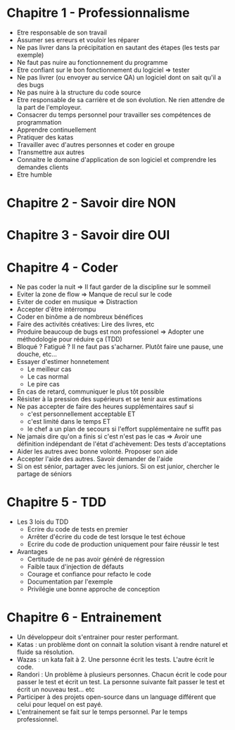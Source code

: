 # Chapitre 1 - Professionnalisme

- Etre responsable de son travail
- Assumer ses erreurs et vouloir les réparer
- Ne pas livrer dans la précipitation en sautant des étapes (les tests par exemple)
- Ne faut pas nuire au fonctionnement du programme
- Etre confiant sur le bon fonctionnement du logiciel => tester
- Ne pas livrer (ou envoyer au service QA) un logiciel dont on sait qu'il a des bugs
- Ne pas nuire à la structure du code source
- Etre responsable de sa carrière et de son évolution. Ne rien attendre de la part de l'employeur.
- Consacrer du temps personnel pour travailler ses compétences de programmation
- Apprendre continuellement
- Pratiquer des katas
- Travailler avec d'autres personnes et coder en groupe
- Transmettre aux autres
- Connaitre le domaine d'application de son logiciel et comprendre les demandes clients
- Etre humble

# Chapitre 2 - Savoir dire NON
# Chapitre 3 - Savoir dire OUI
# Chapitre 4 - Coder

- Ne pas coder la nuit => Il faut garder de la discipline sur le sommeil
- Eviter la zone de flow => Manque de recul sur le code
- Eviter de coder en musique => Distraction
- Accepter d'être intérrompu
- Coder en binôme a de nombreux bénéfices
- Faire des activités créatives: Lire des livres, etc
- Produire beaucoup de bugs est non professionel => Adopter une méthodologie pour réduire ça (TDD)
- Bloqué ? Fatigué ? Il ne faut pas s'acharner. Plutôt faire une pause, une douche, etc...
- Essayer d'estimer honnetement
  - Le meilleur cas
  - Le cas normal
  - Le pire cas
- En cas de retard, communiquer le plus tôt possible
- Résister à la pression des supérieurs et se tenir aux estimations
- Ne pas accepter de faire des heures supplémentaires sauf si
  - c'est personnellement acceptable ET
  - c'est limité dans le temps ET
  - le chef a un plan de secours si l'effort supplémentaire ne suffit pas
- Ne jamais dire qu'on a finis si c'est n'est pas le cas => Avoir une définition indépendant de l'état d'achèvement: Des tests d'acceptations
- Aider les autres avec bonne volonté. Proposer son aide
- Accepter l'aide des autres. Savoir demander de l'aide
- Si on est sénior, partager avec les juniors. Si on est junior, chercher le partage de séniors

# Chapitre 5 - TDD

- Les 3 lois du TDD
  - Ecrire du code de tests en premier
  - Arrêter d'écrire du code de test lorsque le test échoue
  - Ecrire du code de production uniquement pour faire réussir le test
- Avantages
  - Certitude de ne pas avoir généré de régression
  - Faible taux d'injection de défauts
  - Courage et confiance pour refacto le code
  - Documentation par l'exemple
  - Privilégie une bonne approche de conception
 
# Chapitre 6 - Entrainement

- Un développeur doit s'entrainer pour rester performant.
- Katas : un problème dont on connait la solution visant à rendre naturel et fluide sa résolution.
- Wazas : un kata fait à 2. Une personne écrit les tests. L'autre écrit le code.
- Randori : Un problème à plusieurs personnes. Chacun écrit le code pour passer le test et écrit un test. La personne suivante fait passer le test et écrit un nouveau test... etc
- Participer à des projets open-source dans un language différent que celui pour lequel on est payé.
- L'entrainement se fait sur le temps personnel. Par le temps professionnel.
